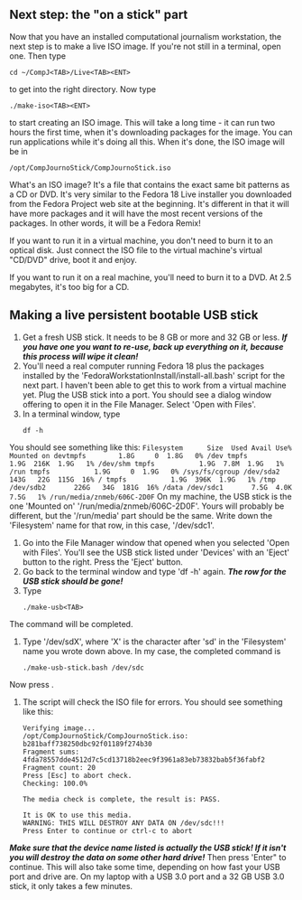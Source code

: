 ## Next step: the "on a stick" part

Now that you have an installed computational journalism workstation, the next step is to make a live ISO image. If you're not still in a terminal, open one. Then type
```
cd ~/CompJ<TAB>/Live<TAB><ENT>
```
to get into the right directory. Now type

```
./make-iso<TAB><ENT>
```
to start creating an ISO image. This will take a long time - it can run two hours the first time, when it's downloading packages for the image. You can run applications while it's doing all this. When it's done, the ISO image will be in
```
/opt/CompJournoStick/CompJournoStick.iso
```
What's an ISO image? It's a file that contains the exact same bit patterns as a CD or DVD. It's very similar to the Fedora 18 Live installer you downloaded from the Fedora Project web site at the beginning. It's different in that it will have more packages and it will have the most recent versions of the packages. In other words, it will be a Fedora Remix!

If you want to run it in a virtual machine, you don't need to burn it to an optical disk. Just connect the ISO file to the virtual machine's virtual "CD/DVD" drive, boot it and enjoy.

If you want to run it on a real machine, you'll need to burn it to a DVD. At 2.5 megabytes, it's too big for a CD.

## Making a live persistent bootable USB stick
1. Get a fresh USB stick. It needs to be 8 GB or more and 32 GB or less. ***If you have one you want to re-use, back up everything on it, because this process will wipe it clean!***
1. You'll need a real computer running Fedora 18 plus the packages installed by the 'FedoraWorkstationInstall/install-all.bash' script for the next part. I haven't been able to get this to work from a virtual machine yet. Plug the USB stick into a port. You should see a dialog window offering to open it in the File Manager. Select 'Open with Files'.
1. In a terminal window, type
    ```
    df -h
    ```
You should see something like this:
    ```
    Filesystem      Size  Used Avail Use% Mounted on
    devtmpfs        1.8G     0  1.8G   0% /dev
    tmpfs           1.9G  216K  1.9G   1% /dev/shm
    tmpfs           1.9G  7.8M  1.9G   1% /run
    tmpfs           1.9G     0  1.9G   0% /sys/fs/cgroup
    /dev/sda2       143G   22G  115G  16% /
    tmpfs           1.9G  396K  1.9G   1% /tmp
    /dev/sdb2       226G   34G  181G  16% /data
    /dev/sdc1       7.5G  4.0K  7.5G   1% /run/media/znmeb/606C-2D0F
    ```
On my machine, the USB stick is the one 'Mounted on' '/run/media/znmeb/606C-2D0F'. Yours will probably be different, but the '/run/media' part should be the same. Write down the 'Filesystem' name for that row, in this case, '/dev/sdc1'.
1. Go into the File Manager window that opened when you selected 'Open with Files'. You'll see the USB stick listed under 'Devices' with an 'Eject' button to the right. Press the 'Eject' button.
1. Go back to the terminal window and type 'df -h' again. ***The row for the USB stick should be gone!***
1. Type
    ```
    ./make-usb<TAB>
    ```
The command will be completed.
1. Type '/dev/sdX', where 'X' is the character after 'sd' in the 'Filesystem' name you wrote down above. In my case, the completed command is
    ```
    ./make-usb-stick.bash /dev/sdc
    ```
Now press <ENT>.
1. The script will check the ISO file for errors. You should see something like this:
    ```
    Verifying image...
    /opt/CompJournoStick/CompJournoStick.iso:   b281baff738250dbc92f01189f274b30
    Fragment sums: 4fda78557dde4512d7c5cd13718b2eec9f3961a83eb73832bab5f36fabf2
    Fragment count: 20
    Press [Esc] to abort check.
    Checking: 100.0%
    
    The media check is complete, the result is: PASS.
    
    It is OK to use this media.
    WARNING: THIS WILL DESTROY ANY DATA ON /dev/sdc!!!
    Press Enter to continue or ctrl-c to abort
    ```
***Make sure that the device name listed is actually the USB stick! If it isn't you will destroy the data on some other hard drive!*** Then press 'Enter" to continue. This will also take some time, depending on how fast your USB port and drive are. On my laptop with a USB 3.0 port and a 32 GB USB 3.0 stick, it only takes a few minutes.
